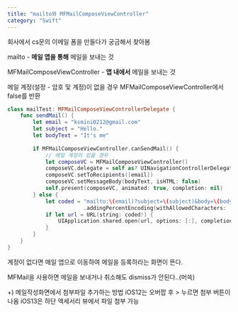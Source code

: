 ```yaml
---
title: "mailto와 MFMailComposeViewController"
category: "Swift"
---
```


회사에서 cs문의 이메일 폼을 만들다가 궁금해서 찾아봄

mailto - **메일 앱을 통해** 메일을 보내는 것

MFMailComposeViewController - **앱 내에서** 메일을 보내는 것

메일 계정(설정 - 암호 및 계정)이 없을 경우 MFMailComposeViewController에서 false를 반환

```swift
class mailTest: MFMailComposeViewControllerDelegate {
    func sendMail() {
        let email = "ksmini0212@gmail.com"
        let subject = "Hello."
        let bodyText = "It's me"     
    
        if MFMailComposeViewController.canSendMail() {
            // 메일 계정이 있을 경우
            let composeVC = MFMailComposeViewController()
            composeVC.delegate = self as? UINavigationControllerDelegate
            composeVC.setToRecipients([email])
            composeVC.setMessageBody(bodyText, isHTML: false)
            self.present(composeVC, animated: true, completion: nil)
        } else {
            let coded = "mailto:\(email)?subject=\(subject)&body=\(bodyText)"
                        .addingPercentEncoding(withAllowedCharacters: .urlQueryAllowed)
            if let url = URL(string: coded!) {
                UIApplication.shared.open(url, options: [:], completionHandler: nil)
            }
        }
    }
}
```

계정이 없다면 메일 앱으로 이동하여 메일을 등록하라는 화면이 뜬다.

MFMail을 사용하면 메일을 보내거나 취소해도 dismiss가 안된다..(머쓱)

+) 메일작성화면에서 첨부파일 추가하는 방법
iOS12는 오버팝 후 > 누르면 첨부 버튼이 나옴
iOS13은 하단 액세서리 뷰에서 파일 첨부 가능


